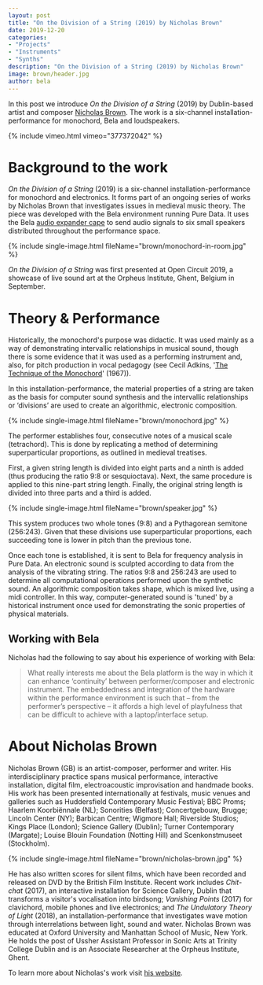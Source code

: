 ```yaml
---
layout: post
title: "On the Division of a String (2019) by Nicholas Brown"
date: 2019-12-20
categories:
- "Projects"
- "Instruments"
- "Synths"
description: "On the Division of a String (2019) by Nicholas Brown"
image: brown/header.jpg
author: bela
---
```


In this post we introduce *On the Division of a String* (2019) by Dublin-based artist and composer [Nicholas Brown](http://nicholasbrown.co.uk/). The work is a six-channel installation-performance for monochord, Bela and loudspeakers.

{% include vimeo.html vimeo="377372042" %}

# Background to the work

*On the Division of a String* (2019) is a six-channel installation-performance for monochord and electronics. It forms part of an ongoing series of works by Nicholas Brown that investigates issues in medieval music theory.
The piece was developed with the Bela environment running Pure Data. It uses the Bela [audio expander cape](https://shop.bela.io/bela-audio-expander-capelet) to send audio signals to six small speakers distributed throughout the performance space.

{% include single-image.html fileName="brown/monochord-in-room.jpg" %}

*On the Division of a String* was first presented at Open Circuit 2019, a showcase of live sound art at the Orpheus Institute, Ghent, Belgium in September.


# Theory & Performance

Historically, the monochord's purpose was didactic. It was used mainly as a way of demonstrating intervallic relationships in musical sound, though there is some evidence that it was used as a performing instrument and, also, for pitch production in vocal pedagogy (see Cecil Adkins, '[The Technique of the Monochord](https://www.jstor.org/stable/932465)' (1967)).

In this installation-performance, the material properties of a string are taken as the basis for computer sound synthesis and the intervallic relationships or ‘divisions’ are used to create an algorithmic, electronic composition.

{% include single-image.html fileName="brown/monochord.jpg" %}


The performer establishes four, consecutive notes of a musical scale (tetrachord). This is done by replicating a method of determining superparticular proportions, as outlined in medieval treatises.

First, a given string length is divided into eight parts and a ninth is added (thus producing the ratio 9:8 or sesquioctava). Next, the same procedure is applied to this nine-part string length. Finally, the original string length is divided into three parts and a third is added.

{% include single-image.html fileName="brown/speaker.jpg" %}

This system produces two whole tones (9:8) and a Pythagorean semitone (256:243). Given that these divisions use superparticular proportions, each succeeding tone is lower in pitch than the previous tone.

Once each tone is established, it is sent to Bela for frequency analysis in Pure Data. An electronic sound is sculpted according to data from the analysis of the vibrating string. The ratios 9:8 and 256:243 are used to determine all computational operations performed upon the synthetic sound. An algorithmic composition takes shape, which is mixed live, using a midi controller. In this way, computer-generated sound is 'tuned' by a historical instrument once used for demonstrating the sonic properties of physical materials.

## Working with Bela

Nicholas had the following to say about his experience of working with Bela:

> What really interests me about the Bela platform is the way in which it can enhance ‘continuity’ between performer/composer and electronic instrument. The embeddedness and integration of the hardware within the performance environment is such that – from the performer’s perspective – it affords a high level of playfulness that can be difficult to achieve with a laptop/interface setup.

# About Nicholas Brown

Nicholas Brown (GB) is an artist-composer, performer and writer. His interdisciplinary practice spans musical performance, interactive installation, digital film, electroacoustic improvisation and handmade books. His work has been presented internationally at festivals, music venues and galleries such as Huddersfield Contemporary Music Festival; BBC Proms; Haarlem Koorbiënnale (NL); Sonorities (Belfast); Concertgebouw, Brugge; Lincoln Center (NY); Barbican Centre; Wigmore Hall; Riverside Studios; Kings Place (London); Science Gallery (Dublin); Turner Contemporary (Margate); Louise Blouin Foundation (Notting Hill) and Scenkonstmuseet (Stockholm).

{% include single-image.html fileName="brown/nicholas-brown.jpg" %}

He has also written scores for silent films, which have been recorded and released on DVD by the British Film Institute. Recent work includes *Chit-chat* (2017), an interactive installation for Science Gallery, Dublin that transforms a visitor's vocalisation into birdsong; *Vanishing Points* (2017) for clavichord, mobile phones and live electronics; and *The Undulatory Theory of Light* (2018), an installation-performance that investigates wave motion through interrelations between light, sound and water. Nicholas Brown was educated at Oxford University and Manhattan School of Music, New York. He holds the post of Ussher Assistant Professor in Sonic Arts at Trinity College Dublin and is an Associate Researcher at the Orpheus Institute, Ghent.

To learn more about Nicholas's work visit [his website](http://nicholasbrown.co.uk/).
